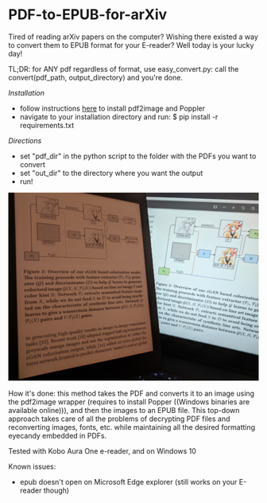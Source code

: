 # PDF-to-EPUB-for-arXiv

Tired of reading arXiv papers on the computer? Wishing there existed a way to convert them to EPUB format for your E-reader? Well today is your lucky day! 

TL;DR: for ANY pdf regardless of format, use easy_convert.py: call the convert(pdf_path, output_directory) and you're done.

*Installation*

- follow instructions [here](https://github.com/Belval/pdf2image) to install pdf2image and Poppler
- navigate to your installation directory and run:
$ pip install -r requirements.txt

*Directions*
- set "pdf_dir" in the python script to the folder with the PDFs you want to convert
- set "out_dir" to the directory where you want the output
- run!


![alt text](https://github.com/ConsciousMachines/PDF-to-EPUB-for-arXiv/blob/master/example.jpg)

How it's done: 
this method takes the PDF and converts it to an image using the pdf2image wrapper (requires to install Popper ((Windows binaries are available online))), and then the images to an EPUB file. This top-down approach takes care of all the problems of decrypting PDF files and reconverting images, fonts, etc. while maintaining all the desired formatting eyecandy embedded in PDFs. 



Tested with Kobo Aura One e-reader, and on Windows 10

Known issues: 
- epub doesn't open on Microsoft Edge explorer (still works on your E-reader though)
